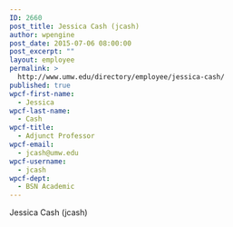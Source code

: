 ```yaml
---
ID: 2660
post_title: Jessica Cash (jcash)
author: wpengine
post_date: 2015-07-06 08:00:00
post_excerpt: ""
layout: employee
permalink: >
  http://www.umw.edu/directory/employee/jessica-cash/
published: true
wpcf-first-name:
  - Jessica
wpcf-last-name:
  - Cash
wpcf-title:
  - Adjunct Professor
wpcf-email:
  - jcash@umw.edu
wpcf-username:
  - jcash
wpcf-dept:
  - BSN Academic
---
```

Jessica Cash (jcash)